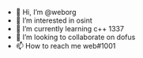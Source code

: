 - 👋 Hi, I’m @weborg
- 👀 I’m interested in osint
- 🌱 I’m currently learning c++ 1337
- 💞️ I’m looking to collaborate on dofus
- 📫 How to reach me web#1001

<!---
weborg/weborg is a ✨ special ✨ repository because its `README.md` (this file) appears on your GitHub profile.
You can click the Preview link to take a look at your changes.
--->
